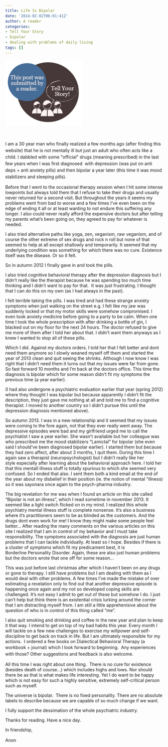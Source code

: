 ```yaml
---
title: Life Is Bipolar
date: '2014-02-02T06:01:41Z'
author: A reader
categories:
- Tell Your Story
- bipolar
- dealing with problems of daily living
tags: []
---
```


<a href="/images/tell-your-story.png"><img class="alignleft size-full wp-image-1519" alt="This post was submitted by a reader." src="/images/tell-your-story.png" width="247" height="209" /></a>

&nbsp;

<span style="line-height: 1.5em;">I am a 30 year man who finally realized a few months ago (after finding this website) that he is not mentally ill but just an adult who often acts like a child. I dabbled with some "official" drugs (meaning prescribed) in the last few years when I was first diagnosed  with depression (was put on anti deps + anti anxiety pills) and then bipolar a year later (this time it was mood stabilizers and sleeping pills).</span>

Before that I went to the occasional therapy session when I hit some intense lowpoints but always told them that I refuse to take their drugs and usually never returned for a second visit. But throughout the years it seems my problems went from bad to worse and a few times I’ve even been on the edge of ending it all or at least wanting to not endure this suffering any longer. I also could never really afford the expensive doctors but after telling my parents what’s been going on, they agreed to pay for whatever is needed.

I also tried alternative paths like yoga, zen, veganism, raw veganism, and of course the other extreme of sex drugs and rock n roll but none of that seemed to help at all except shallowly and temporarily. It seemed that my underlying condition was something for which there was no cure. Existence itself was the disease. Or so it felt.

So in autumn 2012 I finally gave in and took the pills.

I also tried cognitive behavioral therapy after the depression diagnosis but I didn’t really like the therapist because he was spending too much time thinking and I didn’t want to pay for that.  It was just frustrating. I thought that I can do this on my own (as I had always in the past).

I felt terrible taking the pills. I was tired and had these strange anxiety symptoms when just walking on the street e.g. I felt like my jaw was suddenly locked or that my motor skills were somehow compromised. I even took anxiety medicine before going to a party to be calm. When one time I took the whole prescription with after drinking a bottle of gin, I blacked out on my floor for the next 24 hours. The doctor refused to give me more of them after I told her about that. I didn’t want them anyways as I knew I wanted to stop all of these pills.

Which I did. Against my doctors orders. I told her that I felt better and dont need them anymore so I slowly weaned myself off them and started the year of 2013 clean and quit seeing the shrinks. Although I now know I was right that I didn’t need them it turns out that my issues were far from gone. So fast forward 10 months and I’m back at the doctors office. This time the diagnosis is bipolar which for some reason didn’t fit my symptoms the previous time (a year earlier).

(I had also undergone a psychiatric evaluation earlier that year (spring 2012) where they thought I was bipolar but because apparently I didn’t fit the description, they just gave me nothing at all and told me to find a cognitive therapist. I moved to another country so I didn’t pursue this until the depression diagnosis mentioned above).

So autumn 2013. I was in a new relationship and it seemed that my issues were coming to the fore again, not that they ever really went away. The depressive episodes were bad and my girlfriend urged me to call the psychiatist I saw a year earlier. She wasn’t available but her colleague was who prescribed me the mood stabilizers “Lamictal” for bipolar (she even said I should’ve been diagnosed bipolar earlier). I started them but because they had zero affect, after about 3 months, I quit them. During this time I again saw a therapist (neuropsychologist) but I didn’t really like her style especially after learning about the behavioral approach here. I told her that this mentall illness stuff is totally spurious to which she seemed very confused. So I ended that also. I sent them both a kind email at the end of the year about my disbelief in their position (ie. the notion of mental “illness) so it was sayonara once again to the psych-pharma industry.

The big revelation for me was when I found an article on this site called “Bipolar is not an illness”, which I read sometime in november 2013. It seemed like a light switch flicked on in my mind. I realized this whole psychiatry mental illness stuff is complete nonsense. It’s also a business where it’s practitioners seem to be as blinded as the customers. And the drugs dont even work for me! I know they might make some people feel better… After reading the many comments on the various articles on this site I realized that I am in control of my behavior and I must take responsibility. The symptoms associated with the diagnosis are just human problems that I can tackle individually. At least so I hope. Besides if there is a cluster of symptoms which fit my predicament best, it is Borderline Personality Disorder. Again, these are also just human problems but
the doctors wrote that one off for some reason…

This was just before last christmas after which I haven’t been on any drugs or gone to therapy. I still have problems but I am dealing with them as I would deal with other problems. A few times I’ve made the mistake of over estimating a revelation only to find out that another depressive episode is happening once again and my not so developed coping skills are challenged. It’s not easy I admit to get out of these but somehow I do. I just can’t help but think there is an existential crisis lurking around the corner that I am distracting myself from. I am still a little apprehenisive about the question of who is in control of this thing called “me”.

I also quit smoking and drinking and coffee in the new year and plan to keep it that way. I intend to get on top of my bad habits this year. Every month I will tackle on a few new challenges to exercise my willpower and self-discipline to get back on track in life. But I am ultimately responsible for my actions.  I ordered a few books on Dialectical Behavioral Therapy (a workbook + journal) <span style="line-height: 1.5em;">which I look forward to beginning.  Any experiences with those? Other suggestions and feedback is also welcome.</span>

All this time I was right about one thing.  There is no cure for existence (besides death of course…) which includes highs and lows. Nor should there be as that is what makes life interesting. Yet I do want to be happy which is not easy for such a highly sensitive, extremely self-critical person such as myself.

The universe is bipolar.  There is no fixed personality. There are no absolute labels to describe because we are capable of so much change if we want.

I fully support the dessimation of the whole psychiatric industry.

Thanks for reading. Have a nice day.

In friendship,

<span style="line-height: 1.5em;">Anon</span>